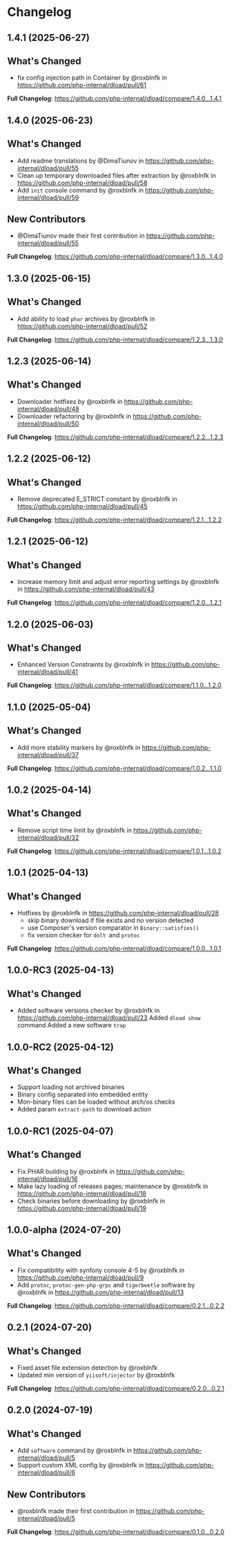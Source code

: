 # Changelog

## 1.4.1 (2025-06-27)

## What's Changed
* fix config injection path in Container by @roxblnfk in https://github.com/php-internal/dload/pull/61


**Full Changelog**: https://github.com/php-internal/dload/compare/1.4.0...1.4.1

## 1.4.0 (2025-06-23)

## What's Changed
* Add readme translations by @DimaTiunov in https://github.com/php-internal/dload/pull/55
* Clean up temporary downloaded files after extraction by @roxblnfk in https://github.com/php-internal/dload/pull/58
* Add `init` console command by @roxblnfk in https://github.com/php-internal/dload/pull/59

## New Contributors
* @DimaTiunov made their first contribution in https://github.com/php-internal/dload/pull/55

**Full Changelog**: https://github.com/php-internal/dload/compare/1.3.0...1.4.0

## 1.3.0 (2025-06-15)

## What's Changed
* Add ability to load `phar` archives by @roxblnfk in https://github.com/php-internal/dload/pull/52


**Full Changelog**: https://github.com/php-internal/dload/compare/1.2.3...1.3.0

## 1.2.3 (2025-06-14)

## What's Changed
* Downloader hotfixes by @roxblnfk in https://github.com/php-internal/dload/pull/48
* Downloader refactoring by @roxblnfk in https://github.com/php-internal/dload/pull/50


**Full Changelog**: https://github.com/php-internal/dload/compare/1.2.2...1.2.3

## 1.2.2 (2025-06-12)

## What's Changed
* Remove deprecated E_STRICT constant by @roxblnfk in https://github.com/php-internal/dload/pull/45


**Full Changelog**: https://github.com/php-internal/dload/compare/1.2.1...1.2.2

## 1.2.1 (2025-06-12)

## What's Changed
* Increase memory limit and adjust error reporting settings by @roxblnfk in https://github.com/php-internal/dload/pull/43


**Full Changelog**: https://github.com/php-internal/dload/compare/1.2.0...1.2.1

## 1.2.0 (2025-06-03)

## What's Changed
* Enhanced Version Constraints by @roxblnfk in https://github.com/php-internal/dload/pull/41


**Full Changelog**: https://github.com/php-internal/dload/compare/1.1.0...1.2.0

## 1.1.0 (2025-05-04)

## What's Changed
* Add more stability markers by @roxblnfk in https://github.com/php-internal/dload/pull/37


**Full Changelog**: https://github.com/php-internal/dload/compare/1.0.2...1.1.0

## 1.0.2 (2025-04-14)

## What's Changed
* Remove script time limit by @roxblnfk in https://github.com/php-internal/dload/pull/32


**Full Changelog**: https://github.com/php-internal/dload/compare/1.0.1...1.0.2

## 1.0.1 (2025-04-13)

## What's Changed
* Hotfixes by @roxblnfk in https://github.com/php-internal/dload/pull/28
    - skip binary download if file exists and no version detected
    - use Composer's version comparator in `Binary::satisfies()`
    - fix version checker for `dolt `and `protoc`

**Full Changelog**: https://github.com/php-internal/dload/compare/1.0.0...1.0.1

## 1.0.0-RC3 (2025-04-13)

## What's Changed
* Added software versions checker by @roxblnfk in https://github.com/php-internal/dload/pull/23
  Added `dload show` command
  Added a new software `trap`

## 1.0.0-RC2 (2025-04-12)

## What's Changed
- Support loading not archived binaries
- Binary config separated into embedded entity
- Mon-binary files can be loaded without arch/os checks
- Added param `extract-path` to download action

## 1.0.0-RC1 (2025-04-07)

## What's Changed
* Fix PHAR building by @roxblnfk in https://github.com/php-internal/dload/pull/16
* Make lazy loading of releases pages; maintenance by @roxblnfk in https://github.com/php-internal/dload/pull/18
* Check binaries before downloading by @roxblnfk in https://github.com/php-internal/dload/pull/19

## 1.0.0-alpha (2024-07-20)

## What's Changed
* Fix compatibility with synfony console 4-5 by @roxblnfk in https://github.com/php-internal/dload/pull/9
* Add `protoc`, `protoc-gen-php-grpc` and `tigerbeetle` software  by @roxblnfk in https://github.com/php-internal/dload/pull/13

**Full Changelog**: https://github.com/php-internal/dload/compare/0.2.1...0.2.2

## 0.2.1 (2024-07-20)

## What's Changed
* Fixed asset file extension detection by @roxblnfk
* Updated min version of `yiisoft/injector` by @roxblnfk

**Full Changelog**: https://github.com/php-internal/dload/compare/0.2.0...0.2.1

## 0.2.0 (2024-07-19)

## What's Changed
* Add `software` command by @roxblnfk in https://github.com/php-internal/dload/pull/5
* Support custom XML config by @roxblnfk in https://github.com/php-internal/dload/pull/6

## New Contributors
* @roxblnfk made their first contribution in https://github.com/php-internal/dload/pull/5

**Full Changelog**: https://github.com/php-internal/dload/compare/0.1.0...0.2.0
